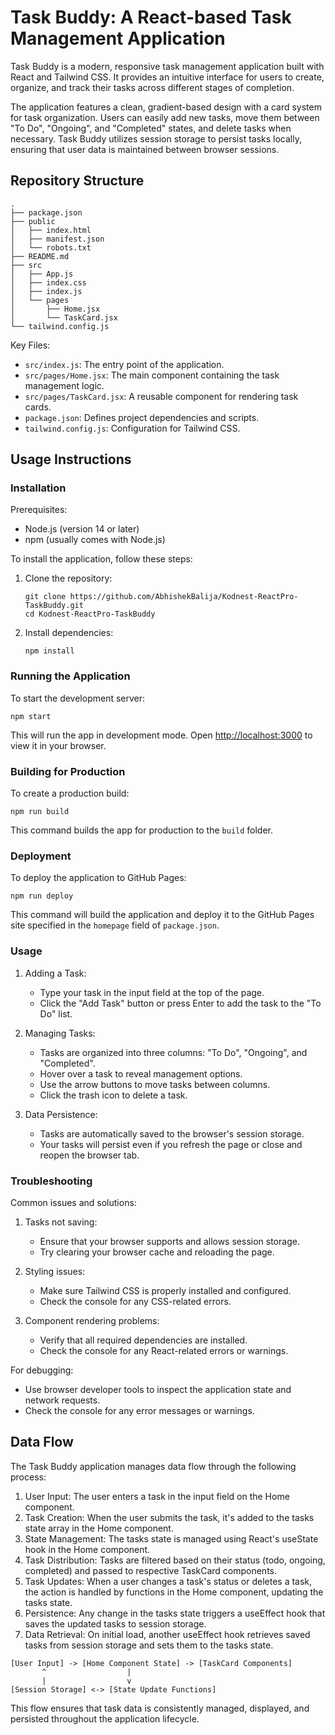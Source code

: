 # Task Buddy: A React-based Task Management Application

Task Buddy is a modern, responsive task management application built with React and Tailwind CSS.
It provides an intuitive interface for users to create, organize, and track their tasks across different stages of completion.

The application features a clean, gradient-based design with a card system for task organization.
Users can easily add new tasks, move them between "To Do", "Ongoing", and "Completed" states, and delete tasks when necessary.
Task Buddy utilizes session storage to persist tasks locally, ensuring that user data is maintained between browser sessions.

## Repository Structure

```
.
├── package.json
├── public
│   ├── index.html
│   ├── manifest.json
│   └── robots.txt
├── README.md
├── src
│   ├── App.js
│   ├── index.css
│   ├── index.js
│   └── pages
│       ├── Home.jsx
│       └── TaskCard.jsx
└── tailwind.config.js
```

Key Files:
- `src/index.js`: The entry point of the application.
- `src/pages/Home.jsx`: The main component containing the task management logic.
- `src/pages/TaskCard.jsx`: A reusable component for rendering task cards.
- `package.json`: Defines project dependencies and scripts.
- `tailwind.config.js`: Configuration for Tailwind CSS.

## Usage Instructions

### Installation

Prerequisites:
- Node.js (version 14 or later)
- npm (usually comes with Node.js)

To install the application, follow these steps:

1. Clone the repository:
   ```
   git clone https://github.com/AbhishekBalija/Kodnest-ReactPro-TaskBuddy.git
   cd Kodnest-ReactPro-TaskBuddy
   ```

2. Install dependencies:
   ```
   npm install
   ```

### Running the Application

To start the development server:

```
npm start
```

This will run the app in development mode.
Open [http://localhost:3000](http://localhost:3000) to view it in your browser.

### Building for Production

To create a production build:

```
npm run build
```

This command builds the app for production to the `build` folder.

### Deployment

To deploy the application to GitHub Pages:

```
npm run deploy
```

This command will build the application and deploy it to the GitHub Pages site specified in the `homepage` field of `package.json`.

### Usage

1. Adding a Task:
   - Type your task in the input field at the top of the page.
   - Click the "Add Task" button or press Enter to add the task to the "To Do" list.

2. Managing Tasks:
   - Tasks are organized into three columns: "To Do", "Ongoing", and "Completed".
   - Hover over a task to reveal management options.
   - Use the arrow buttons to move tasks between columns.
   - Click the trash icon to delete a task.

3. Data Persistence:
   - Tasks are automatically saved to the browser's session storage.
   - Your tasks will persist even if you refresh the page or close and reopen the browser tab.

### Troubleshooting

Common issues and solutions:

1. Tasks not saving:
   - Ensure that your browser supports and allows session storage.
   - Try clearing your browser cache and reloading the page.

2. Styling issues:
   - Make sure Tailwind CSS is properly installed and configured.
   - Check the console for any CSS-related errors.

3. Component rendering problems:
   - Verify that all required dependencies are installed.
   - Check the console for any React-related errors or warnings.

For debugging:
- Use browser developer tools to inspect the application state and network requests.
- Check the console for any error messages or warnings.

## Data Flow

The Task Buddy application manages data flow through the following process:

1. User Input: The user enters a task in the input field on the Home component.
2. Task Creation: When the user submits the task, it's added to the tasks state array in the Home component.
3. State Management: The tasks state is managed using React's useState hook in the Home component.
4. Task Distribution: Tasks are filtered based on their status (todo, ongoing, completed) and passed to respective TaskCard components.
5. Task Updates: When a user changes a task's status or deletes a task, the action is handled by functions in the Home component, updating the tasks state.
6. Persistence: Any change in the tasks state triggers a useEffect hook that saves the updated tasks to session storage.
7. Data Retrieval: On initial load, another useEffect hook retrieves saved tasks from session storage and sets them to the tasks state.

```
[User Input] -> [Home Component State] -> [TaskCard Components]
       ^                  |
       |                  v
[Session Storage] <-> [State Update Functions]
```

This flow ensures that task data is consistently managed, displayed, and persisted throughout the application lifecycle.